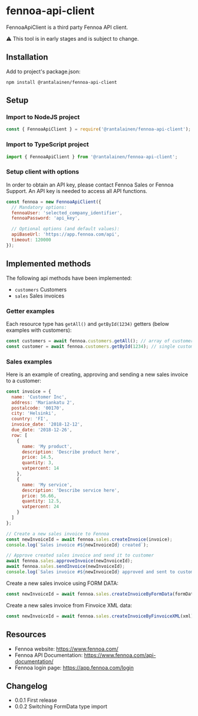 # fennoa-api-client

FennoaApiClient is a third party Fennoa API client.

:warning: This tool is in early stages and is subject to change.

## Installation

Add to project's package.json:

```
npm install @rantalainen/fennoa-api-client
```

## Setup

### Import to NodeJS project

```javascript
const { FennoaApiClient } = require('@rantalainen/fennoa-api-client');
```

### Import to TypeScript project

```javascript
import { FennoaApiClient } from '@rantalainen/fennoa-api-client';
```

### Setup client with options

In order to obtain an API key, please contact Fennoa Sales or Fennoa Support. An API key is needed to access all API functions.

```javascript
const fennoa = new FennoaApiClient({
  // Mandatory options:
  fennoaUser: 'selected_company_identifier',
  fennoaPassword: 'api_key',

  // Optional options (and default values):
  apiBaseUrl: 'https://app.fennoa.com/api',
  timeout: 120000
});
```

## Implemented methods

The following api methods have been implemented:

- `customers` Customers
- `sales` Sales invoices

### Getter examples

Each resource type has `getAll()` and `getById(1234)` getters (below examples with customers):

```javascript
const customers = await fennoa.customers.getAll(); // array of customers
const customer = await fennoa.customers.getById(1234); // single customer
```

### Sales examples

Here is an example of creating, approving and sending a new sales invoice to a customer:

```javascript
const invoice = {
  name: 'Customer Inc',
  address: 'Mariankatu 2',
  postalcode: '00170',
  city: 'Helsinki',
  country: 'FI',
  invoice_date: '2018-12-12',
  due_date: '2018-12-26',
  row: [
    {
      name: 'My product',
      description: 'Describe product here',
      price: 14.5,
      quantity: 3,
      vatpercent: 14
    },
    {
      name: 'My service',
      description: 'Describe service here',
      price: 56.66,
      quantity: 12.5,
      vatpercent: 24
    }
  ]
};

// Create a new sales invoice to Fennoa
const newInvoiceId = await fennoa.sales.createInvoice(invoice);
console.log(`Sales invoice #${newInvoiceId} created`);

// Approve created sales invoice and send it to customer
await fennoa.sales.approveInvoice(newInvoiceId);
await fennoa.sales.sendInvoice(newInvoiceId);
console.log(`Sales invoice #${newInvoiceId} approved and sent to customer`);
```

Create a new sales invoice using FORM DATA:

```javascript
const newInvoiceId = await fennoa.sales.createInvoiceByFormData(formData);
```

Create a new sales invoice from Finvoice XML data:

```javascript
const newInvoiceId = await fennoa.sales.createInvoiceByFinvoiceXML(xml);
```

## Resources

- Fennoa website: https://www.fennoa.com/
- Fennoa API Documentation: https://www.fennoa.com/api-documentation/
- Fennoa login page: https://app.fennoa.com/login

## Changelog

- 0.0.1 First release
- 0.0.2 Switching FormData type import
